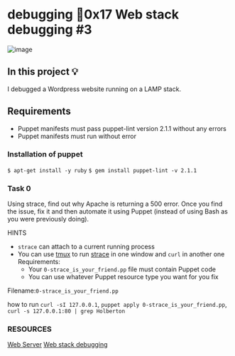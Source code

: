 # debugging :page_with_curl:0x17 Web stack debugging #3

![image](https://github.com/arkoaikins/alx-system_engineering-devops/assets/110135034/b3f0b849-0154-4c2f-9fff-686f47b7b9b2)

## In this project :bulb:

I debugged a Wordpress website running on a LAMP stack.

## Requirements
- Puppet manifests must pass puppet-lint version 2.1.1 without any errors
- Puppet manifests must run without error

### Installation of puppet
`$ apt-get install -y ruby`
`$ gem install puppet-lint -v 2.1.1`

### Task 0
Using strace, find out why Apache is returning a 500 error. Once you find the issue,
fix it and then automate it using Puppet (instead of using Bash as you were previously doing).

HINTS
- `strace` can attach to a current running process
- You can use [tmux](https://intranet.alxswe.com/rltoken/UsSRoxIYdq0l0QUIuDNnSw) to run [strace](https://intranet.alxswe.com/rltoken/ueMevAif95DjyW2sqVCMoA) in one window and `curl` in another one
Requirements:
  - Your `0-strace_is_your_friend.pp` file must contain Puppet code
  - You can use whatever Puppet resource type you want for you fix

Filename:`0-strace_is_your_friend.pp`

how to run `curl -sI 127.0.0.1`, `puppet apply 0-strace_is_your_friend.pp`, `curl -s 127.0.0.1:80 | grep Holberton`

### RESOURCES
[Web Server](https://intranet.alxswe.com/concepts/17)
[Web stack debugging](https://intranet.alxswe.com/concepts/68)
